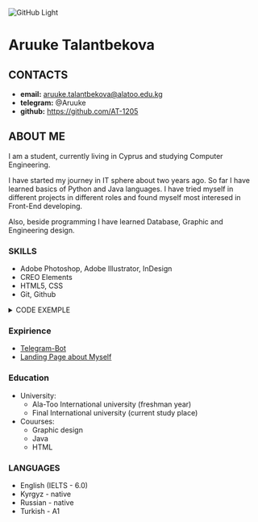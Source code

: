![GitHub Light](https://github.com/github-light.png#gh-dark-mode-only)
# Aruuke Talantbekova

## CONTACTS

- **email:** aruuke.talantbekova@alatoo.edu.kg
- **telegram:** @Aruuke
- **github:** https://github.com/AT-1205


## ABOUT ME

I am a student, currently living in Cyprus and studying Computer Engineering. 

I have started my journey in IT sphere about two years ago. So far I have learned basics of Python and Java languages. I have tried myself in different projects in different roles and found myself most interesed in Front-End developing.

Also, beside programming I have learned Database, Graphic and Engineering design.

### SKILLS

- Adobe Photoshop, Adobe Illustrator, InDesign
- CREO Elements
- HTML5, CSS
- Git, Github

<details><summary>CODE EXEMPLE</summary>
<p>

#### JavaScript CodeWars 

```
    function maskify(cc) {
        if (cc.length > 4) {
             let result = '';
             for (let i = 1; i <= 4; i++) {
                  result = `${cc[cc.length - i]}${result}`;
             }
             return ('#'.repeat(cc.length - 4) + result);
        } else {
             return cc;
        }
   }
````

</p>
</details>

### Expirience

- [Telegram-Bot](https://github.com/AT-1205/Bot)
- [Landing Page about Myself](https://github.com/AT-1205/MidtermWEB)

### Education

- University: 
     - Ala-Too International university (freshman year)
     - Final International university (current study place)
- Couurses:
     - Graphic design
     - Java
     - HTML

### LANGUAGES

- English (IELTS - 6.0)
- Kyrgyz - native
- Russian - native
- Turkish - A1
